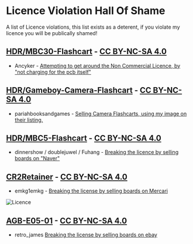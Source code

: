 
# Licence Violation Hall Of Shame

A list of Licence violations, this list exists as a deterent, if you violate my licence you will be publically shamed!



## [HDR/MBC30-Flashcart](https://github.com/HDR/MBC30-Flashcart) - [CC BY-NC-SA 4.0](https://creativecommons.org/licenses/by-nc-sa/4.0/)

- Ancyker - [Attempting to get around the Non Commercial Licence, by "not charging for the pcb itself"](https://imgur.com/a/v3xvnCk)


## [HDR/Gameboy-Camera-Flashcart](https://github.com/HDR/Gameboy-Camera-Flashcart) - [CC BY-NC-SA 4.0](https://creativecommons.org/licenses/by-nc-sa/4.0/)

- pariahbooksandgames - [Selling Camera Flashcarts, using my image on their listing.](https://i.imgur.com/4djTdVS.png)


## [HDR/MBC5-Flashcart](https://github.com/HDR/MBC5-Flashcart) - [CC BY-NC-SA 4.0](https://creativecommons.org/licenses/by-nc-sa/4.0/)

- dinnershow / doublejuwel / Fuhang - [Breaking the licence by selling boards on "Naver"](https://imgur.com/a/PLvIZyJ)


## [CR2Retainer](https://oshpark.com/shared_projects/XSjucPvH) - [CC BY-NC-SA 4.0](https://creativecommons.org/licenses/by-nc-sa/4.0/)

- emkg1emkg - [Breaking the license by selling boards on Mercari](https://i.imgur.com/P5U97Vl.png)

![Licence](https://user-images.githubusercontent.com/20230450/186865026-d58434ca-3893-469f-8fdb-50fdc21a409c.png)


## [AGB-E05-01](https://github.com/HDR/NintendoPCBs/tree/master/AGB-E05-01) - [CC BY-NC-SA 4.0](https://creativecommons.org/licenses/by-nc-sa/4.0/)

- retro_james [Breaking the license by selling boards on ebay](https://i.imgur.com/XZ1L7M1.png)
